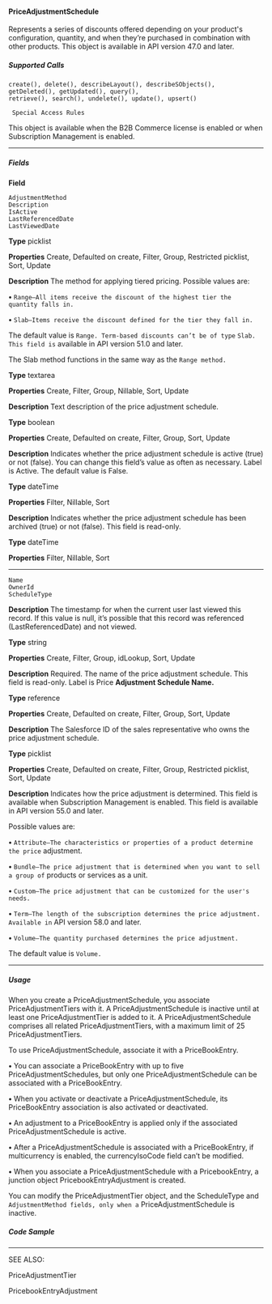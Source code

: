 #### PriceAdjustmentSchedule

Represents a series of discounts offered depending on your product's configuration, quantity, and when they’re purchased in combination
with other products. This object is available in API version 47.0 and later.

##### Supported Calls
```
create(), delete(), describeLayout(), describeSObjects(), getDeleted(), getUpdated(), query(),
retrieve(), search(), undelete(), update(), upsert()

 Special Access Rules

```
This object is available when the B2B Commerce license is enabled or when Subscription Management is enabled.


-----

##### Fields

**Field**
```
AdjustmentMethod
Description
IsActive
LastReferencedDate
LastViewedDate

```

**Type**
picklist

**Properties**
Create, Defaulted on create, Filter, Group, Restricted picklist, Sort, Update

**Description**
The method for applying tiered pricing. Possible values are:

**•** `Range—All items receive the discount of the highest tier the quantity falls in.`

**•** `Slab—Items receive the discount defined for the tier they fall in.`

The default value is `Range. Term-based discounts can’t be of type` `Slab. This field is`
available in API version 51.0 and later.

The Slab method functions in the same way as the `Range method.`

**Type**
textarea

**Properties**
Create, Filter, Group, Nillable, Sort, Update

**Description**
Text description of the price adjustment schedule.

**Type**
boolean

**Properties**
Create, Defaulted on create, Filter, Group, Sort, Update

**Description**
Indicates whether the price adjustment schedule is active (true) or not (false). You can
change this field’s value as often as necessary. Label is Active. The default value is False.

**Type**
dateTime

**Properties**
Filter, Nillable, Sort

**Description**
Indicates whether the price adjustment schedule has been archived (true) or not (false).
This field is read-only.

**Type**
dateTime

**Properties**
Filter, Nillable, Sort


-----

```
Name
OwnerId
ScheduleType

```

**Description**
The timestamp for when the current user last viewed this record. If this value is null, it’s
possible that this record was referenced (LastReferencedDate) and not viewed.

**Type**
string

**Properties**
Create, Filter, Group, idLookup, Sort, Update

**Description**
Required. The name of the price adjustment schedule. This field is read-only. Label is Price
**Adjustment Schedule Name.**

**Type**
reference

**Properties**
Create, Defaulted on create, Filter, Group, Sort, Update

**Description**
The Salesforce ID of the sales representative who owns the price adjustment schedule.

**Type**
picklist

**Properties**
Create, Defaulted on create, Filter, Group, Restricted picklist, Sort, Update

**Description**
Indicates how the price adjustment is determined. This field is available when Subscription
Management is enabled. This field is available in API version 55.0 and later.

Possible values are:

**•** `Attribute—The characteristics or properties of a product determine the price`
adjustment.

**•** `Bundle—The price adjustment that is determined when you want to sell a group of`
products or services as a unit.

**•** `Custom—The price adjustment that can be customized for the user's needs.`

**•** `Term—The length of the subscription determines the price adjustment. Available in`
API version 58.0 and later.

**•** `Volume—The quantity purchased determines the price adjustment.`

The default value is `Volume.`


-----

##### Usage

When you create a PriceAdjustmentSchedule, you associate PriceAdjustmentTiers with it. A PriceAdjustmentSchedule is inactive until
at least one PriceAdjustmentTier is added to it. A PriceAdjustmentSchedule comprises all related PriceAdjustmentTiers, with a maximum
limit of 25 PriceAdjustmentTiers.

To use PriceAdjustmentSchedule, associate it with a PriceBookEntry.

**•** You can associate a PriceBookEntry with up to five PriceAdjustmentSchedules, but only one PriceAdjustmentSchedule can be
associated with a PriceBookEntry.

**•** When you activate or deactivate a PriceAdjustmentSchedule, its PriceBookEntry association is also activated or deactivated.

**•** An adjustment to a PriceBookEntry is applied only if the associated PriceAdjustmentSchedule is active.

**•** After a PriceAdjustmentSchedule is associated with a PriceBookEntry, if multicurrency is enabled, the currencyIsoCode field can’t be
modified.

**•** When you associate a PriceAdjustmentSchedule with a PricebookEntry, a junction object PricebookEntryAdjustment is created.

You can modify the PriceAdjustmentTier object, and the ScheduleType and `AdjustmentMethod fields, only when a`
PriceAdjustmentSchedule is inactive.

##### Code Sample


-----

SEE ALSO:

PriceAdjustmentTier

PricebookEntryAdjustment
